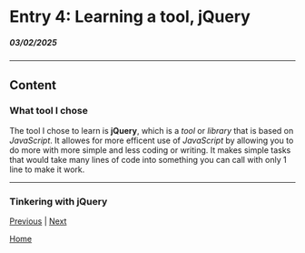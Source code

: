# Entry 4: Learning a tool, jQuery
##### 03/02/2025

---

## Content

### What tool I chose

The tool I chose to learn is **jQuery**, which is a _tool_ or _library_ that is based on _JavaScript_. It allowes for more efficent use of _JavaScript_ by allowing you to do more with more simple and less coding or writing. It makes simple tasks that would take many lines of code into something you can call with only 1 line to make it work.

---

### Tinkering with jQuery

[Previous](entry03.md) | [Next](entry05.md)

[Home](../README.md)
